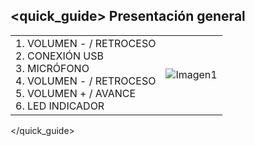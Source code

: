 ## <quick_guide> Presentación general

|  |  |
|:-------|:-------|
|1.	VOLUMEN - / RETROCESO <br> 2.	CONEXIÓN USB<br> 3.	MICRÓFONO <br> 4.	VOLUMEN - / RETROCESO <br> 5. VOLUMEN + / AVANCE 	<br> 6.	LED INDICADOR	|![Imagen1](http://static.energysistem.com/images/manuals/42556/561d19aba1c67.jpg)|
</quick_guide>
